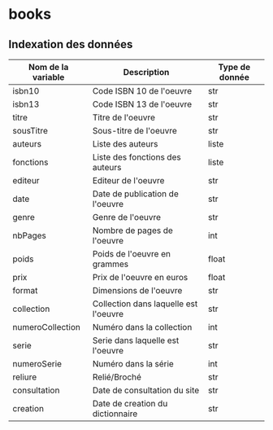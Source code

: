 # books
## Indexation des données
| Nom de la variable 	| Description                           	| Type de donnée 	|
|--------------------	|---------------------------------------	|----------------	|
| isbn10             	| Code ISBN 10 de l'oeuvre              	| str            	|
| isbn13             	| Code ISBN 13 de l'oeuvre              	| str            	|
| titre              	| Titre de l'oeuvre                     	| str            	|
| sousTitre          	| Sous-titre de l'oeuvre                	| str            	|
| auteurs            	| Liste des auteurs                     	| liste          	|
| fonctions           | Liste des fonctions des auteurs         | liste          	|
| editeur            	| Editeur de l'oeuvre                    	| str           	|
| date               	| Date de publication de l'oeuvre       	| str            	|
| genre              	| Genre de l'oeuvre                     	| str            	|
| nbPages            	| Nombre de pages de l'oeuvre           	| int            	|
| poids              	| Poids de l'oeuvre en grammes          	| float          	|
| prix               	| Prix de l'oeuvre en euros             	| float          	|
| format             	| Dimensions de l'oeuvre                	| str            	|
| collection         	| Collection dans laquelle est l'oeuvre 	| str            	|
| numeroCollection   	| Numéro dans la collection             	| int            	|
| serie              	| Serie dans laquelle est l'oeuvre      	| str            	|
| numeroSerie        	| Numéro dans la série                  	| int            	|
| reliure            	| Relié/Broché                          	| str            	|
| consultation       	| Date de consultation du site          	| str            	|
| creation           	| Date de creation du dictionnaire      	| str            	|
